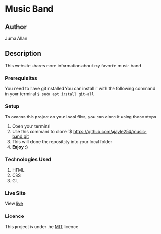 # Music Band
## Author
Juma Allan
## Description
This website shares more information about my favorite music band. 
### Prerequisites
You need to have git installed
You can install it with the following command in your terminal
`$ sudo apt install git-all`
### Setup
To access this project on your local files, you can clone it using these steps
1. Open your terminal
1. Use this command to clone `$ https://github.com/ajayle254/music-band.git
1. This will clone the repositoty into your local folder
1. __Enjoy :)__
### Technologies Used
1. HTML
1. CSS
1. Git
### Live Site
View [live](ajayle254.github.io/favourite-music-band)
### Licence
This project is under the  [MIT](LICENSE) licence